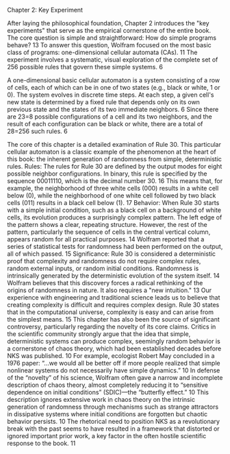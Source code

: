 Chapter 2: Key Experiment

After laying the philosophical foundation, Chapter 2 introduces the "key experiments" that serve as the empirical cornerstone of the entire book. The core question is simple and straightforward: How do simple programs behave? 13 To answer this question, Wolfram focused on the most basic class of programs: one-dimensional cellular automata (CAs). 11 The experiment involves a systematic, visual exploration of the complete set of 256 possible rules that govern these simple systems. 6

A one-dimensional basic cellular automaton is a system consisting of a row of cells, each of which can be in one of two states (e.g., black or white, 1 or 0). The system evolves in discrete time steps. At each step, a given cell's new state is determined by a fixed rule that depends only on its own previous state and the states of its two immediate neighbors. 6 Since there are 23=8 possible configurations of a cell and its two neighbors, and the result of each configuration can be black or white, there are a total of 28=256 such rules. 6

The core of this chapter is a detailed examination of Rule 30. This particular cellular automaton is a classic example of the phenomenon at the heart of this book: the inherent generation of randomness from simple, deterministic rules.
Rules: The rules for Rule 30 are defined by the output modes for eight possible neighbor configurations. In binary, this rule is specified by the sequence 00011110, which is the decimal number 30. 16 This means that, for example, the neighborhood of three white cells (000) results in a white cell below (0), while the neighborhood of one white cell followed by two black cells (011) results in a black cell below (1). 17
Behavior: When Rule 30 starts with a simple initial condition, such as a black cell on a background of white cells, its evolution produces a surprisingly complex pattern. The left edge of the pattern shows a clear, repeating structure. However, the rest of the pattern, particularly the sequence of cells in the central vertical column, appears random for all practical purposes. 14 Wolfram reported that a series of statistical tests for randomness had been performed on the output, all of which passed. 15
Significance: Rule 30 is considered a deterministic proof that complexity and randomness do not require complex rules, random external inputs, or random initial conditions. Randomness is intrinsically generated by the deterministic evolution of the system itself. 14 Wolfram believes that this discovery forces a radical rethinking of the origins of randomness in nature. It also requires a "new intuition." 13 Our experience with engineering and traditional science leads us to believe that creating complexity is difficult and requires complex design. Rule 30 states that in the computational universe, complexity is easy and can arise from the simplest means. 15
This chapter has also been the source of significant controversy, particularly regarding the novelty of its core claims. Critics in the scientific community strongly argue that the idea that simple, deterministic systems can produce complex, seemingly random behavior is a cornerstone of chaos theory, which had been established decades before NKS was published. 10 For example, ecologist Robert May concluded in a 1976 paper: “…we would all be better off if more people realized that simple nonlinear systems do not necessarily have simple dynamics.” 10 In defense of the “novelty” of his science, Wolfram often gave a narrow and incomplete description of chaos theory, almost completely reducing it to “sensitive dependence on initial conditions” (SDIC)—the “butterfly effect.” 10 This description ignores extensive work in chaos theory on the intrinsic generation of randomness through mechanisms such as strange attractors in dissipative systems where initial conditions are forgotten but chaotic behavior persists. 10 The rhetorical need to position NKS as a revolutionary break with the past seems to have resulted in a framework that distorted or ignored important prior work, a key factor in the often hostile scientific response to the book. 11
